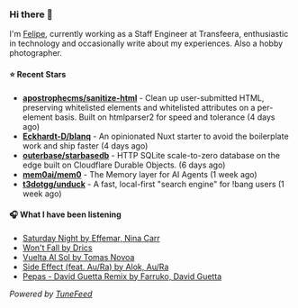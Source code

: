 ### Hi there 👋

I'm [Felipe](https://felipevm.com), currently working as a Staff Engineer at Transfeera, enthusiastic in technology and occasionally write about my experiences. Also a hobby photographer.

#### ⭐ Recent Stars
- **[apostrophecms/sanitize-html](https://github.com/apostrophecms/sanitize-html)** - Clean up user-submitted HTML, preserving whitelisted elements and whitelisted attributes on a per-element basis. Built on htmlparser2 for speed and tolerance (4 days ago)
- **[Eckhardt-D/blanq](https://github.com/Eckhardt-D/blanq)** - An opinionated Nuxt starter to avoid the boilerplate work and ship faster (4 days ago)
- **[outerbase/starbasedb](https://github.com/outerbase/starbasedb)** - HTTP SQLite scale-to-zero database on the edge built on Cloudflare Durable Objects. (6 days ago)
- **[mem0ai/mem0](https://github.com/mem0ai/mem0)** - The Memory layer for AI Agents (1 week ago)
- **[t3dotgg/unduck](https://github.com/t3dotgg/unduck)** - A fast, local-first &#34;search engine&#34; for !bang users (1 week ago)

#### 🎧 What I have been listening
- [Saturday Night by Effemar, Nina Carr](https://open.spotify.com/track/1SWC2QO7JQJdRH7QqFy3vl)
- [Won&#39;t Fall by Drics](https://open.spotify.com/track/6qSeyDQjR9cBtopcSS626e)
- [Vuelta Al Sol by Tomas Novoa](https://open.spotify.com/track/2Tc7bA1t9DaphQLjpOUfJf)
- [Side Effect (feat. Au/Ra) by Alok, Au/Ra](https://open.spotify.com/track/4oGo7473OiyYAxpx4UpCIR)
- [Pepas - David Guetta Remix by Farruko, David Guetta](https://open.spotify.com/track/75sMhi81W5Tw2AGlOGATuy)

_Powered by [TuneFeed](https://tunefeed.app?ref=github.com)_

